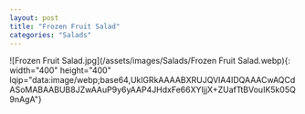 ```yaml
---
layout: post
title: "Frozen Fruit Salad"
categories: "Salads"
---
```

![Frozen Fruit Salad.jpg](/assets/images/Salads/Frozen Fruit Salad.webp){: width="400" height="400" lqip="data:image/webp;base64,UklGRkAAAABXRUJQVlA4IDQAAACwAQCdASoMABAABUB8JZwAAuP9y6yAAP4JHdxFe66XYIjjX+ZUafTtBVouIK5k05Q9nAgA"}

